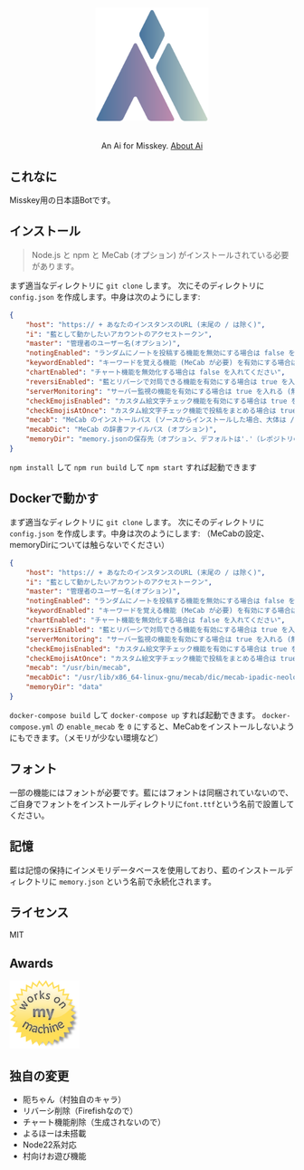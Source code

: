<h1><p align="center"><img src="./ai.svg" alt="藍" height="200"></p></h1>
<p align="center">An Ai for Misskey. <a href="./torisetu.md">About Ai</a></p>

## これなに
Misskey用の日本語Botです。

## インストール
> Node.js と npm と MeCab (オプション) がインストールされている必要があります。

まず適当なディレクトリに `git clone` します。
次にそのディレクトリに `config.json` を作成します。中身は次のようにします:
``` json
{
	"host": "https:// + あなたのインスタンスのURL (末尾の / は除く)",
	"i": "藍として動かしたいアカウントのアクセストークン",
	"master": "管理者のユーザー名(オプション)",
	"notingEnabled": "ランダムにノートを投稿する機能を無効にする場合は false を入れる",
	"keywordEnabled": "キーワードを覚える機能 (MeCab が必要) を有効にする場合は true を入れる (無効にする場合は false)",
	"chartEnabled": "チャート機能を無効化する場合は false を入れてください",
	"reversiEnabled": "藍とリバーシで対局できる機能を有効にする場合は true を入れる (無効にする場合は false)",
	"serverMonitoring": "サーバー監視の機能を有効にする場合は true を入れる (無効にする場合は false)",
	"checkEmojisEnabled": "カスタム絵文字チェック機能を有効にする場合は true を入れる (無効にする場合は false)",
	"checkEmojisAtOnce": "カスタム絵文字チェック機能で投稿をまとめる場合は true を入れる (まとめない場合は false)",
	"mecab": "MeCab のインストールパス (ソースからインストールした場合、大体は /usr/local/bin/mecab)",
	"mecabDic": "MeCab の辞書ファイルパス (オプション)",
	"memoryDir": "memory.jsonの保存先（オプション、デフォルトは'.'（レポジトリのルートです））"
}
```
`npm install` して `npm run build` して `npm start` すれば起動できます

## Dockerで動かす
まず適当なディレクトリに `git clone` します。
次にそのディレクトリに `config.json` を作成します。中身は次のようにします:
（MeCabの設定、memoryDirについては触らないでください）
``` json
{
	"host": "https:// + あなたのインスタンスのURL (末尾の / は除く)",
	"i": "藍として動かしたいアカウントのアクセストークン",
	"master": "管理者のユーザー名(オプション)",
	"notingEnabled": "ランダムにノートを投稿する機能を無効にする場合は false を入れる",
	"keywordEnabled": "キーワードを覚える機能 (MeCab が必要) を有効にする場合は true を入れる (無効にする場合は false)",
	"chartEnabled": "チャート機能を無効化する場合は false を入れてください",
	"reversiEnabled": "藍とリバーシで対局できる機能を有効にする場合は true を入れる (無効にする場合は false)",
	"serverMonitoring": "サーバー監視の機能を有効にする場合は true を入れる (無効にする場合は false)",
	"checkEmojisEnabled": "カスタム絵文字チェック機能を有効にする場合は true を入れる (無効にする場合は false)",
	"checkEmojisAtOnce": "カスタム絵文字チェック機能で投稿をまとめる場合は true を入れる (まとめない場合は false)",
	"mecab": "/usr/bin/mecab",
	"mecabDic": "/usr/lib/x86_64-linux-gnu/mecab/dic/mecab-ipadic-neologd/",
	"memoryDir": "data"
}
```
`docker-compose build` して `docker-compose up` すれば起動できます。
`docker-compose.yml` の `enable_mecab` を `0` にすると、MeCabをインストールしないようにもできます。（メモリが少ない環境など）

## フォント
一部の機能にはフォントが必要です。藍にはフォントは同梱されていないので、ご自身でフォントをインストールディレクトリに`font.ttf`という名前で設置してください。

## 記憶
藍は記憶の保持にインメモリデータベースを使用しており、藍のインストールディレクトリに `memory.json` という名前で永続化されます。

## ライセンス
MIT

## Awards
<img src="./WorksOnMyMachine.png" alt="Works on my machine" height="120">

## 独自の変更
 - 阨ちゃん（村独自のキャラ）
 - リバーシ削除（Firefishなので）
 - チャート機能削除（生成されないので）
 - よるほーは未搭載
 - Node22系対応
 - 村向けお遊び機能
